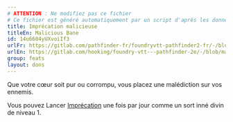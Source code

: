 ```yaml
---
# ATTENTION : Ne modifiez pas ce fichier
# Ce fichier est généré automatiquement par un script d'après les données du module Foundry VTT officiel et de sa traduction
title: Imprécation malicieuse
titleEn: Malicious Bane
id: 14u6604yUXvoiIf3
urlFr: https://gitlab.com/pathfinder-fr/foundryvtt-pathfinder2-fr/-/blob/master/data/feats/14u6604yUXvoiIf3.htm
urlEn: https://gitlab.com/hooking/foundry-vtt---pathfinder-2e/-/blob/master/packs/data/feats.db/malicious-bane.json
group: feats
layout: dons
---
```

Que votre cœur soit pur ou corrompu, vous placez une malédiction sur vos ennemis.

Vous pouvez Lancer [Imprécation](../spells/imprécation.md) une fois par jour comme un sort inné divin de niveau 1.


